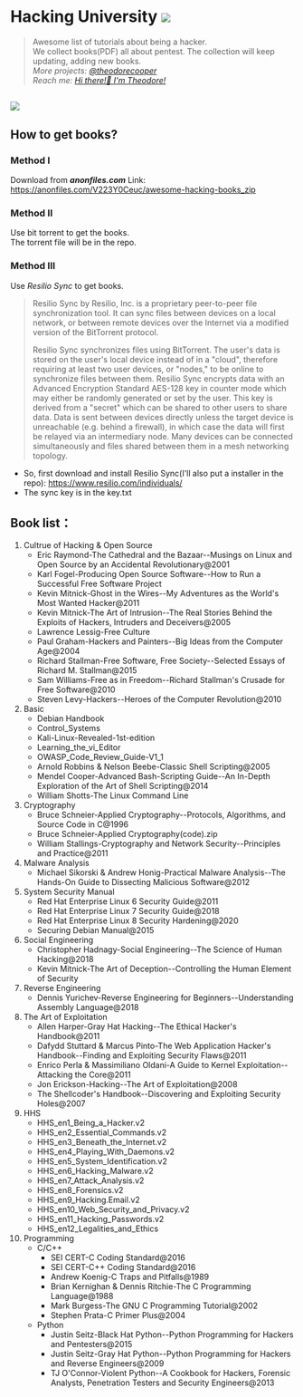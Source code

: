 # Hacking University <img src = 'https://camo.githubusercontent.com/abb97269de2982c379cbc128bba93ba724d8822bfbe082737772bd4feb59cb54/68747470733a2f2f63646e2e7261776769742e636f6d2f73696e647265736f726875732f617765736f6d652f643733303566333864323966656437386661383536353265336136336531353464643865383832392f6d656469612f62616467652e737667'></img>
> Awesome list of tutorials about being a hacker.  
We collect books(PDF) all about pentest.
The collection will keep updating, adding new books.  
*More projects: [@theodorecooper](https://github.com/theodorecooper?tab=repositories)*  
*Reach me: [Hi there!👋 I'm Theodore!](https://github.com/theodorecooper/theodorecooper)*  

<img src = 'https://repository-images.githubusercontent.com/393849655/e7af86b9-9bbd-4800-a454-a360d0677d5c'></img>
---
## How to get books?
### Method Ⅰ
Download from ***anonfiles.com***
Link: https://anonfiles.com/V223Y0Ceuc/awesome-hacking-books_zip
### Method Ⅱ
Use bit torrent to get the books.  
The torrent file will be in the repo.
### Method Ⅲ
Use *Resilio Sync* to get books.
> Resilio Sync by Resilio, Inc. is a proprietary peer-to-peer file synchronization tool. It can sync files between devices on a local network, or between remote devices over the Internet via a modified version of the BitTorrent protocol. 
>   
> Resilio Sync synchronizes files using BitTorrent. The user's data is stored on the user's local device instead of in a "cloud", therefore requiring at least two user devices, or "nodes," to be online to synchronize files between them. Resilio Sync encrypts data with an Advanced Encryption Standard AES-128 key in counter mode which may either be randomly generated or set by the user. This key is derived from a "secret" which can be shared to other users to share data. Data is sent between devices directly unless the target device is unreachable (e.g. behind a firewall), in which case the data will first be relayed via an intermediary node. Many devices can be connected simultaneously and files shared between them in a mesh networking topology.  

* So, first download and install Resilio Sync(I'll also put a installer in the repo): https://www.resilio.com/individuals/
* The sync key is in the key.txt

## Book list：

1. Cultrue of Hacking & Open Source  
    - Eric Raymond-The Cathedral and the Bazaar--Musings on Linux and Open Source by an Accidental Revolutionary@2001
    - Karl Fogel-Producing Open Source Software--How to Run a Successful Free Software Project
    - Kevin Mitnick-Ghost in the Wires--My Adventures as the World's Most Wanted Hacker@2011
    - Kevin Mitnick-The Art of Intrusion--The Real Stories Behind the Exploits of Hackers, Intruders and Deceivers@2005
    - Lawrence Lessig-Free Culture
    - Paul Graham-Hackers and Painters--Big Ideas from the Computer Age@2004
    - Richard Stallman-Free Software, Free Society--Selected Essays of Richard M. Stallman@2015
    - Sam Williams-Free as in Freedom--Richard Stallman's Crusade for Free Software@2010
    - Steven Levy-Hackers--Heroes of the Computer Revolution@2010
2. Basic
    - Debian Handbook
    - Control_Systems
    - Kali-Linux-Revealed-1st-edition
    - Learning_the_vi_Editor
    - OWASP_Code_Review_Guide-V1_1
    - Arnold Robbins & Nelson Beebe-Classic Shell Scripting@2005
    - Mendel Cooper-Advanced Bash-Scripting Guide--An In-Depth Exploration of the Art of Shell Scripting@2014
    - William Shotts-The Linux Command Line
3. Cryptography
    - Bruce Schneier-Applied Cryptography--Protocols, Algorithms, and Source Code in C@1996
    - Bruce Schneier-Applied Cryptography(code).zip
    - William Stallings-Cryptography and Network Security--Principles and Practice@2011
4. Malware Analysis
    - Michael Sikorski & Andrew Honig-Practical Malware Analysis--The Hands-On Guide to Dissecting Malicious Software@2012
5. System Security Manual
    - Red Hat Enterprise Linux 6 Security Guide@2011
    - Red Hat Enterprise Linux 7 Security Guide@2018
    - Red Hat Enterprise Linux 8 Security Hardening@2020
    - Securing Debian Manual@2015
6. Social Engineering
    - Christopher Hadnagy-Social Engineering--The Science of Human Hacking@2018
    - Kevin Mitnick-The Art of Deception--Controlling the Human Element of Security
7. Reverse Engineering
    - Dennis Yurichev-Reverse Engineering for Beginners--Understanding Assembly Language@2018
8. The Art of Exploitation
    - Allen Harper-Gray Hat Hacking--The Ethical Hacker's Handbook@2011
    - Dafydd Stuttard & Marcus Pinto-The Web Application Hacker's Handbook--Finding and Exploiting Security Flaws@2011
    - Enrico Perla & Massimiliano Oldani-A Guide to Kernel Exploitation--Attacking the Core@2011
    - Jon Erickson-Hacking--The Art of Exploitation@2008
    - The Shellcoder's Handbook--Discovering and Exploiting Security Holes@2007
8. HHS
    - HHS_en1_Being_a_Hacker.v2
    - HHS_en2_Essential_Commands.v2
    - HHS_en3_Beneath_the_Internet.v2
    - HHS_en4_Playing_With_Daemons.v2
    - HHS_en5_System_Identification.v2
    - HHS_en6_Hacking_Malware.v2
    - HHS_en7_Attack_Analysis.v2
    - HHS_en8_Forensics.v2
    - HHS_en9_Hacking.Email.v2
    - HHS_en10_Web_Security_and_Privacy.v2
    - HHS_en11_Hacking_Passwords.v2
    - HHS_en12_Legalities_and_Ethics
9. Programming
    - C/C++
        - SEI CERT-C Coding Standard@2016
        - SEI CERT-C++ Coding Standard@2016
        - Andrew Koenig-C Traps and Pitfalls@1989
        - Brian Kernighan & Dennis Ritchie-The C Programming Language@1988
        - Mark Burgess-The GNU C Programming Tutorial@2002
        - Stephen Prata-C Primer Plus@2004
    - Python
        - Justin Seitz-Black Hat Python--Python Programming for Hackers and Pentesters@2015
        - Justin Seitz-Gray Hat Python--Python Programming for Hackers and Reverse Engineers@2009
        - TJ O'Connor-Violent Python--A Cookbook for Hackers, Forensic Analysts, Penetration Testers and Security Engineers@2013
